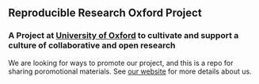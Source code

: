 ## Reproducible Research Oxford Project
### A Project at [University of Oxford](http://www.ox.ac.uk) to cultivate and support a culture of collaborative and open research

We are looking for ways to promote our project, and this is a repo for sharing poromotional materials. See [our website](https://rroxford.github.io) for more details about us.
